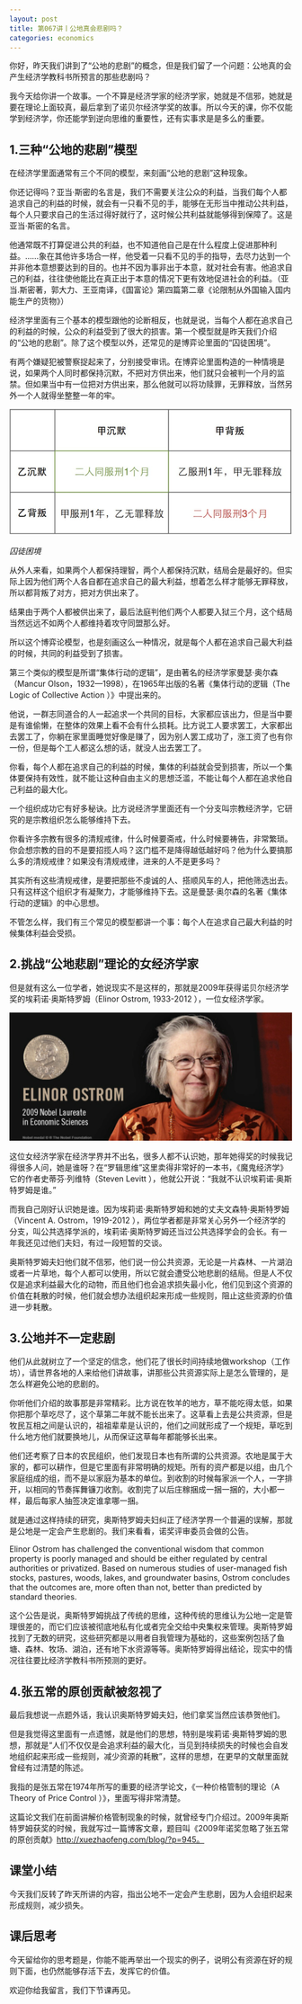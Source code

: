```yaml
---
layout: post
title: 第067讲丨公地真会悲剧吗？
categories: economics
---
```


你好，昨天我们讲到了“公地的悲剧”的概念，但是我们留了一个问题：公地真的会产生经济学教科书所预言的那些悲剧吗？

我今天给你讲一个故事。一个不算是经济学家的经济学家，她就是不信邪，她就是要在理论上面较真，最后拿到了诺贝尔经济学奖的故事。所以今天的课，你不仅能学到经济学，你还能学到逆向思维的重要性，还有实事求是是多么的重要。

## 1.三种“公地的悲剧”模型

在经济学里面通常有三个不同的模型，来刻画“公地的悲剧”这种现象。

你还记得吗？亚当·斯密的名言是，我们不需要关注公众的利益，当我们每个人都追求自己的利益的时候，就会有一只看不见的手，能够在无形当中推动公共利益，每个人只要求自己的生活过得好就行了，这时候公共利益就能够得到保障了。这是亚当·斯密的名言。

他通常既不打算促进公共的利益，也不知道他自己是在什么程度上促进那种利益。……象在其他许多场合一样，他受着一只看不见的手的指导，去尽力达到一个并非他本意想要达到的目的。也并不因为事非出于本意，就对社会有害。他追求自己的利益，往往使他能比在真正出于本意的情况下更有效地促进社会的利益。（亚当.斯密著，郭大力、王亚南译，《国富论》第四篇第二章《论限制从外国输入国内能生产的货物》）

经济学里面有三个基本的模型跟他的论断相反，也就是说，当每个人都在追求自己的利益的时候，公众的利益受到了很大的损害。第一个模型就是昨天我们介绍的“公地的悲剧”。除了这个模型以外，还常见的是博弈论里面的“囚徒困境”。

有两个嫌疑犯被警察捉起来了，分别接受审讯。在博弈论里面构造的一种情境是说，如果两个人同时都保持沉默，不把对方供出来，他们就只会被判一个月的监禁。但如果当中有一位把对方供出来，那么他就可以将功赎罪，无罪释放，当然另外一个人就得坐整整一年的牢。

![](/assets/economics/images/2017/06/14/a.png)

*囚徒困境*

从外人来看，如果两个人都保持理智，两个人都保持沉默，结局会是最好的。但实际上因为他们两个人各自都在追求自己的最大利益，想着怎么样才能够无罪释放，所以都背叛了对方，把对方供出来了。

结果由于两个人都被供出来了，最后法庭判他们两个人都要入狱三个月，这个结局当然远远不如两个人都维持着攻守同盟那么好。

所以这个博弈论模型，也是刻画这么一种情况，就是每个人都在追求自己最大利益的时候，共同的利益受到了损害。

第三个类似的模型是所谓“集体行动的逻辑”，是由著名的经济学家曼瑟·奥尔森（Mancur Olson，1932—1998），在1965年出版的名著《集体行动的逻辑（The Logic of Collective Action ）》中提出来的。

他说，一群志同道合的人一起追求一个共同的目标，大家都应该出力，但是当中要是有谁偷懒，在整体的效果上看不会有什么损耗。比方说工人要求罢工，大家都出去罢工了，你躺在家里面睡觉好像是赚了，因为别人罢工成功了，涨工资了也有你一份，但是每个工人都这么想的话，就没人出去罢工了。

你看，每个人都在追求自己的利益的时候，集体的利益就会受到损害，所以一个集体要保持有效性，就不能让这种自由主义的思想泛滥，不能让每个人都在追求他自己利益的最大化。

一个组织成功它有好多秘诀。比方说经济学里面还有一个分支叫宗教经济学，它研究的是宗教组织怎么能够维持下去。

你看许多宗教有很多的清规戒律，什么时候要斋戒，什么时候要祷告，非常繁琐。你会想宗教的目的不是要招揽人吗？这门槛不是降得越低越好吗？他为什么要搞那么多的清规戒律？如果没有清规戒律，进来的人不是更多吗？

其实所有这些清规戒律，是要把那些不虔诚的人、搭顺风车的人，把他筛选出去。只有这样这个组织才有凝聚力，才能够维持下去。这是曼瑟·奥尔森的名著《集体行动的逻辑》的中心思想。

不管怎么样，我们有三个常见的模型都讲一个事：每个人在追求自己最大利益的时候集体利益会受损。

## 2.挑战“公地悲剧”理论的女经济学家

但是就有这么一位学者，她说现实不是这样的，那就是2009年获得诺贝尔经济学奖的埃莉诺·奥斯特罗姆（Elinor Ostrom, 1933-2012 ），一位女经济学家。

![](/assets/economics/images/2017/06/14/b.png)

这位女经济学家在经济学界并不出名，很多人都不认识她，那年她得奖的时候我记得很多人问，她是谁呀？在“罗辑思维”这里卖得非常好的一本书，《魔鬼经济学》它的作者史蒂芬·列维特（Steven Levitt ），他就公开说：“我就不认识埃莉诺·奥斯特罗姆是谁。”

而我自己刚好认识她是谁。因为埃莉诺·奥斯特罗姆和她的丈夫文森特·奥斯特罗姆（Vincent A. Ostrom，1919-2012 ），两位学者都是非常关心另外一个经济学的分支，叫公共选择学派的，埃莉诺·奥斯特罗姆还当过公共选择学会的会长。有一年我还见过他们夫妇，有过一段短暂的交谈。

奥斯特罗姆夫妇他们就不信邪，他们说一份公共资源，无论是一片森林、一片湖泊或者一片草地，每个人都可以使用，所以它就会遭受公地悲剧的结局。但是人不仅仅是追求利益最大化的动物，而且他们也会追求损失最小化，他们见到这个资源的价值在耗散的时候，他们就会想办法组织起来形成一些规则，阻止这些资源的价值进一步耗散。

## 3.公地并不一定悲剧

他们从此就树立了一个坚定的信念，他们花了很长时间持续地做workshop（工作坊），请世界各地的人来给他们讲故事，讲那些公共资源实际上是怎么管理的，是怎么样避免公地的悲剧的。

你听他们介绍的故事那是非常精彩。比方说在牧羊的地方，草不能吃得太低，如果你把那个草吃尽了，这个草第二年就不能长出来了。这草看上去是公共资源，但是牧民互相之间是认识的，祖祖辈辈是认识的，他们之间就形成了一个规矩，草吃到什么地方他们就要换地儿，从而保证这草每年都能够长出来。

他们还考察了日本的农民组织，他们发现日本也有所谓的公共资源。农地是属于大家的，都可以耕作，但是它里面有非常明确的规矩。所有的资产都是以组，由几个家庭组成的组，而不是以家庭为基本的单位。到收割的时候每家派一个人，一字排开，以相同的节奏挥舞镰刀收割。收割完了以后庄稼捆成一捆一捆的，大小都一样，最后每家人抽签决定谁拿哪一捆。

就是通过这样持续的研究，奥斯特罗姆夫妇纠正了经济学界一个普遍的误解，那就是公地是一定会产生悲剧的。我们来看看，诺奖评审委员会做的公告。

Elinor Ostrom has challenged the conventional wisdom that common property is poorly managed and should be either regulated by central authorities or privatized. Based on numerous studies of user-managed fish stocks, pastures, woods, lakes, and groundwater basins, Ostrom concludes that the outcomes are, more often than not, better than predicted by standard theories.

这个公告是说，奥斯特罗姆挑战了传统的思维，这种传统的思维认为公地一定是管理很差的，而它们应该被彻底地私有化或者完全交给中央集权来管理。奥斯特罗姆找到了无数的研究，这些研究都是以用者自我管理为基础的，这些案例包括了鱼塘、森林、牧场、湖泊，还有地下水资源等等。奥斯特罗姆得出结论，现实中的情况往往要比经济学教科书所预测的更好。

## 4.张五常的原创贡献被忽视了

最后我想说一点题外话，我认识奥斯特罗姆夫妇，他们拿奖当然应该恭贺他们。

但是我觉得这里面有一点遗憾，就是他们的思想，特别是埃莉诺·奥斯特罗姆的思想，那就是“人们不仅仅是会追求利益的最大化，当见到持续损失的时候也会自发地组织起来形成一些规则，减少资源的耗散”，这样的思想，在更早的文献里面就曾经有过清楚的陈述。

我指的是张五常在1974年所写的重要的经济学论文，《一种价格管制的理论（A Theory of Price Control ）》，里面写得非常清楚。

这篇论文我们在前面讲解价格管制现象的时候，就曾经专门介绍过。2009年奥斯特罗姆获奖的时候，我就写过一篇博客文章，题目叫《2009年诺奖忽略了张五常的原创贡献》http://xuezhaofeng.com/blog/?p=945。

## 课堂小结

今天我们反转了昨天所讲的内容，指出公地不一定会产生悲剧，因为人会组织起来形成规则，减少损失。

## 课后思考

今天留给你的思考题是，你能不能再举出一个现实的例子，说明公有资源在好的规则下面，也仍然能够存活下去，发挥它的价值。

欢迎你给我留言，我们下节课再见。 

